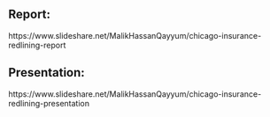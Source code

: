 <h2>Report:</h2> https://www.slideshare.net/MalikHassanQayyum/chicago-insurance-redlining-report
<h2>Presentation:</h2> https://www.slideshare.net/MalikHassanQayyum/chicago-insurance-redlining-presentation
